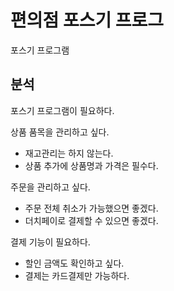 # 편의점 포스기 프로그

포스기 프로그램



## 분석

포스기 프로그램이 필요하다.

상품 품목을 관리하고 싶다.

- 재고관리는 하지 않는다.
- 상품 추가에 상품명과 가격은 필수다.

주문을 관리하고 싶다.

- 주문 전체 취소가 가능했으면 좋겠다.
- 더치페이로 결제할 수 있으면 좋겠다.

결제 기능이 필요하다.

- 할인 금액도 확인하고 싶다.
- 결제는 카드결제만 가능하다.

